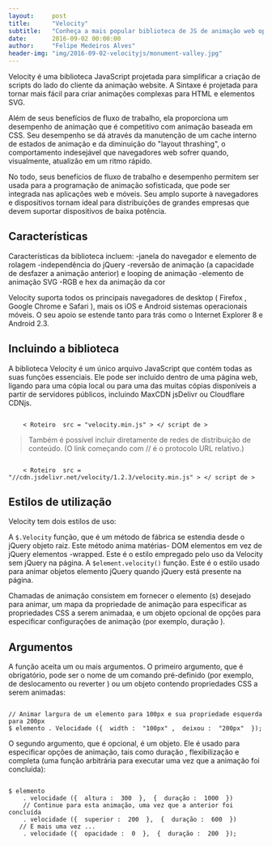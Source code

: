 ```yaml
---
layout:     post
title:      "Velocity"
subtitle:   "Conheça a mais popular biblioteca de JS de animação web open source"
date:       2016-09-02 00:00:00
author:     "Felipe Medeiros Alves"
header-img: "img/2016-09-02-velocityjs/monument-valley.jpg"
---
```


Velocity é uma biblioteca JavaScript projetada para simplificar a criação de scripts do lado do cliente da animação website. A Sintaxe é projetada para tornar mais fácil para criar animações complexas para HTML e elementos SVG.

Além de seus benefícios de fluxo de trabalho, ela proporciona um desempenho de animação que é competitivo com animação baseada em CSS. Seu desempenho se dá através da manutenção de um cache interno de estados de animação e da diminuição do "layout thrashing", o comportamento indesejável que navegadores web sofrer quando, visualmente, atualizão em um ritmo rápido.

No todo, seus benefícios de fluxo de trabalho e desempenho permitem ser usada para a programação de animação sofisticada, que pode ser integrada nas aplicações web e móveis. Seu amplo suporte à navegadores e dispositivos tornam ideal para distribuições de grandes empresas que devem suportar dispositivos de baixa potência.

<h2 class="section-heading">Características</h2>

Características da biblioteca incluem:
  -janela do navegador e elemento de rolagem
  -independência do jQuery
  -reversão de animação (a capacidade de desfazer a animação anterior) e looping de animação
  -elemento de animação SVG
  -RGB e hex da animação da cor

  Velocity suporta todos os principais navegadores de desktop ( Firefox , Google Chrome e Safari ), mais os iOS e Android sistemas operacionais móveis. O seu apoio se estende tanto para trás como o Internet Explorer 8 e Android 2.3.

<h2 class="section-heading">Incluindo a biblioteca</h2>

  A biblioteca Velocity é um único arquivo JavaScript que contém todas as suas funções essenciais. Ele pode ser incluído dentro de uma página web, ligando para uma cópia local ou para uma das muitas cópias disponíveis a partir de servidores públicos, incluindo MaxCDN jsDelivr ou Cloudflare CDNjs.

```text

    < Roteiro  src = "velocity.min.js" > </ script de >

```

<blockquote>Também é possível incluir diretamente de redes de distribuição de conteúdo. (O link começando com // é o protocolo URL relativo.)</blockquote>

```text

    < Roteiro  src = "//cdn.jsdelivr.net/velocity/1.2.3/velocity.min.js" > </ script de >

```

<h2 class="section-heading">Estilos de utilização</h2>

Velocity tem dois estilos de uso:

  A `$.Velocity` função, que é um método de fábrica se estendia desde o jQuery objeto raiz. Este método anima matérias- DOM elementos em vez de jQuery elementos -wrapped. Este é o estilo empregado pelo uso da Velocity sem jQuery na página.
  A `$element.velocity()` função. Este é o estilo usado para animar objetos elemento jQuery quando jQuery está presente na página.

Chamadas de animação consistem em fornecer o elemento (s) desejado para animar, um mapa da propriedade de animação para especificar as propriedades CSS a serem animadaa, e um objeto opcional de opções para especificar configurações de animação (por exemplo, duração ).

<h2 class="section-heading">Argumentos</h2>

A função aceita um ou mais argumentos. O primeiro argumento, que é obrigatório, pode ser o nome de um comando pré-definido (por exemplo, de deslocamento ou reverter ) ou um objeto contendo propriedades CSS a serem animadas:

```text

// Animar largura de um elemento para 100px e sua propriedade esquerda para 200px
$ elemento . Velocidade ({  width :  "100px" ,  deixou :  "200px"  });

```

O segundo argumento, que é opcional, é um objeto. Ele é usado para especificar opções de animação, tais como duração , flexibilização e completa (uma função arbitrária para executar uma vez que a animação foi concluída):

```text

$ elemento
    . velocidade ({  altura :  300  },  {  duração :  1000  })
    // Continue para esta animação, uma vez que a anterior foi concluída
    . velocidade ({  superior :  200  },  {  duração :  600  })
   // E mais uma vez ...
    . velocidade ({  opacidade :  0  },  {  duração :  200  });

```
